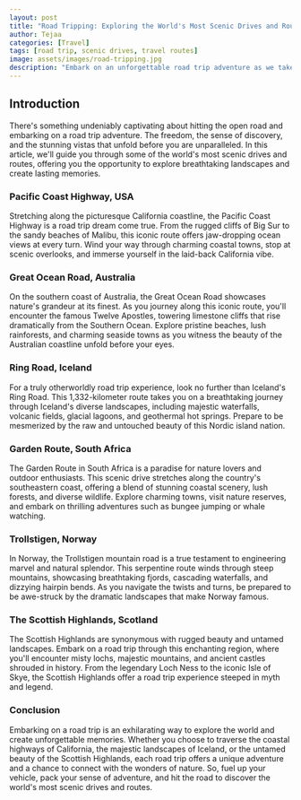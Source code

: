 ```yaml
---
layout: post
title: "Road Tripping: Exploring the World's Most Scenic Drives and Routes"
author: Tejaa
categories: [Travel]
tags: [road trip, scenic drives, travel routes]
image: assets/images/road-tripping.jpg
description: "Embark on an unforgettable road trip adventure as we take you on a journey through the world's most scenic drives and routes. From breathtaking coastal roads to winding mountain passes, these routes offer awe-inspiring views and endless exploration."
---
```


## Introduction

There's something undeniably captivating about hitting the open road and embarking on a road trip adventure. The freedom, the sense of discovery, and the stunning vistas that unfold before you are unparalleled. In this article, we'll guide you through some of the world's most scenic drives and routes, offering you the opportunity to explore breathtaking landscapes and create lasting memories.

### Pacific Coast Highway, USA

Stretching along the picturesque California coastline, the Pacific Coast Highway is a road trip dream come true. From the rugged cliffs of Big Sur to the sandy beaches of Malibu, this iconic route offers jaw-dropping ocean views at every turn. Wind your way through charming coastal towns, stop at scenic overlooks, and immerse yourself in the laid-back California vibe.

### Great Ocean Road, Australia

On the southern coast of Australia, the Great Ocean Road showcases nature's grandeur at its finest. As you journey along this iconic route, you'll encounter the famous Twelve Apostles, towering limestone cliffs that rise dramatically from the Southern Ocean. Explore pristine beaches, lush rainforests, and charming seaside towns as you witness the beauty of the Australian coastline unfold before your eyes.

### Ring Road, Iceland

For a truly otherworldly road trip experience, look no further than Iceland's Ring Road. This 1,332-kilometer route takes you on a breathtaking journey through Iceland's diverse landscapes, including majestic waterfalls, volcanic fields, glacial lagoons, and geothermal hot springs. Prepare to be mesmerized by the raw and untouched beauty of this Nordic island nation.

### Garden Route, South Africa

The Garden Route in South Africa is a paradise for nature lovers and outdoor enthusiasts. This scenic drive stretches along the country's southeastern coast, offering a blend of stunning coastal scenery, lush forests, and diverse wildlife. Explore charming towns, visit nature reserves, and embark on thrilling adventures such as bungee jumping or whale watching.

### Trollstigen, Norway

In Norway, the Trollstigen mountain road is a true testament to engineering marvel and natural splendor. This serpentine route winds through steep mountains, showcasing breathtaking fjords, cascading waterfalls, and dizzying hairpin bends. As you navigate the twists and turns, be prepared to be awe-struck by the dramatic landscapes that make Norway famous.

### The Scottish Highlands, Scotland

The Scottish Highlands are synonymous with rugged beauty and untamed landscapes. Embark on a road trip through this enchanting region, where you'll encounter misty lochs, majestic mountains, and ancient castles shrouded in history. From the legendary Loch Ness to the iconic Isle of Skye, the Scottish Highlands offer a road trip experience steeped in myth and legend.

### Conclusion

Embarking on a road trip is an exhilarating way to explore the world and create unforgettable memories. Whether you choose to traverse the coastal highways of California, the majestic landscapes of Iceland, or the untamed beauty of the Scottish Highlands, each road trip offers a unique adventure and a chance to connect with the wonders of nature. So, fuel up your vehicle, pack your sense of adventure, and hit the road to discover the world's most scenic drives and routes.

